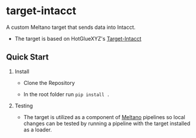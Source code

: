 # target-intacct
A custom Meltano target that sends data into Intacct.
- The target is based on HotGlueXYZ's [Target-Intacct](https://github.com/hotgluexyz/target-intacct)


## Quick Start

1. Install

   - Clone the Repository 

    - In the root folder run `pip install .`

3. Testing
    - The target is utilized as a component of [Meltano](https://docs.meltano.com/getting-started/meltano-at-a-glance) pipelines so local changes can be tested by running a pipeline with the target installed as a loader. 
